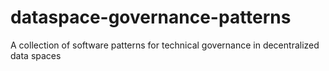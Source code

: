 # dataspace-governance-patterns
A collection of software patterns for technical governance in decentralized data spaces
